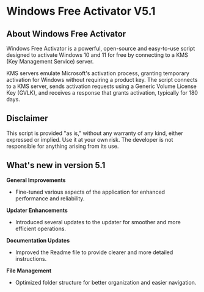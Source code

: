 # Windows Free Activator V5.1

## About Windows Free Activator
Windows Free Activator is a powerful, open-source and easy-to-use
script designed to activate Windows 10 and 11 for free by connecting
to a KMS (Key Management Service) server.

KMS servers emulate Microsoft's activation process, granting temporary
activation for Windows without requiring a product key. The script connects
to a KMS server, sends activation requests using a Generic Volume License
Key (GVLK), and receives a response that grants activation, typically for 180 days.

## Disclaimer
This script is provided "as is," without any warranty of any kind,
either expressed or implied. Use it at your own risk. The developer
is not responsible for anything arising from its use.

##  What's new in version 5.1

**General Improvements**

 - Fine-tuned various aspects of the application for enhanced performance and reliability.

**Updater Enhancements**
- Introduced several updates to the updater for smoother and more efficient operations.

**Documentation Updates**
- Improved the Readme file to provide clearer and more detailed instructions.

**File Management**
- Optimized folder structure for better organization and easier navigation.

